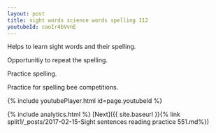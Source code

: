 ```yaml
---
layout: post
title: sight words science words spelling 112
youtubeId: caoIr4bVvnE
---
```

 
 
Helps to learn sight words and their spelling.

Opportunitiy to repeat the spelling. 

Practice spelling. 
 
Practice for spelling bee competitions. 
 
{% include youtubePlayer.html id=page.youtubeId %}
 
 
{% include analytics.html %} 
[Next]({{ site.baseurl }}{% link  split1/_posts/2017-02-15-Sight sentences reading practice 551.md%})
 
